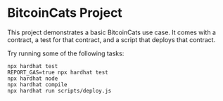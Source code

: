 # BitcoinCats Project

This project demonstrates a basic BitcoinCats use case. It comes with a contract, a test for that contract, and a script that deploys that contract.

Try running some of the following tasks:

```shell
npx hardhat test
REPORT_GAS=true npx hardhat test
npx hardhat node
npx hardhat compile
npx hardhat run scripts/deploy.js
```
